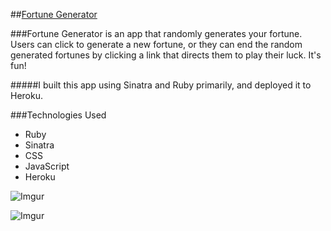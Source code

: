 ##[Fortune Generator](https://fortunegenerator.herokuapp.com/)

###Fortune Generator is an app that randomly generates your fortune. Users can click to generate a new fortune, or they can end the random generated fortunes by clicking a link that directs them to play their luck. It's fun!

#####I built this app using Sinatra and Ruby primarily, and deployed it to Heroku. 

###Technologies Used
- Ruby
- Sinatra
- CSS
- JavaScript
- Heroku

![Imgur](http://i.imgur.com/WwlvMIOl.png)

![Imgur](http://i.imgur.com/Vn9gaGzl.png)


